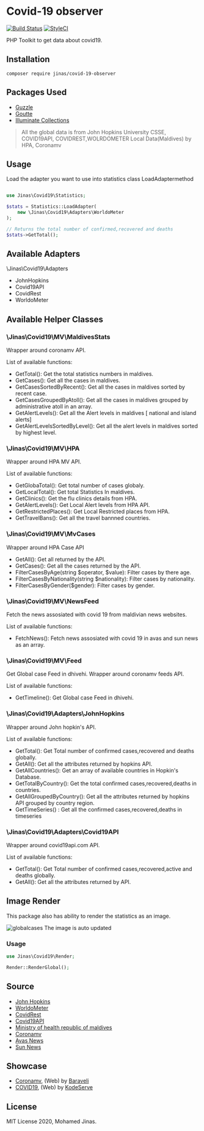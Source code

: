 # Covid-19 observer

[![Build Status](https://travis-ci.org/jinas123/covid-19-observer.svg?branch=master)](https://travis-ci.org/jinas123/covid-19-observer)
[![StyleCI](https://github.styleci.io/repos/248749237/shield?branch=master)](https://github.styleci.io/repos/248749237?branch=master)

PHP Toolkit to get data about covid19.

## Installation

```
composer require jinas/covid-19-observer
```

## Packages Used

- [Guzzle](https://github.com/guzzle/guzzle)
- [Goutte](https://github.com/FriendsOfPHP/Goutte)
- [Illuminate Collections](https://github.com/tightenco/collect)

> All the global data is from John Hopkins University CSSE, COVID19API, COVIDREST,WOLRDOMETER
> Local Data(Maldives) by HPA, Coronamv

## Usage

Load the adapter you want to use into statistics class LoadAdaptermethod

```php

use Jinas\Covid19\Statistics;

$stats = Statistics::LoadAdapter(
    new \Jinas\Covid19\Adapters\WorldoMeter
);

// Returns the total number of confirmed,recovered and deaths
$stats->GetTotal(); 

```

## Available Adapters

\Jinas\Covid19\Adapters

- JohnHopkins
- Covid19API
- CovidRest
- WorldoMeter

## Available Helper Classes

### \Jinas\Covid19\MV\MaldivesStats

Wrapper around coronamv API.

List of available functions:

- GetTotal(): Get the total statistics numbers in maldives.
- GetCases(): Get all the cases in maldives.
- GetCasesSortedByRecent(): Get all the cases in maldives sorted by recent case.
- GetCasesGroupedByAtoll(): Get all the cases in maldives grouped by administrative atoll in an array.
- GetAlertLevels(): Get all the Alert levels in maldives [ national and island alerts]
- GetAlertLevelsSortedByLevel(): Get all the alert levels in maldives sorted by highest level.

### \Jinas\Covid19\MV\HPA

Wrapper around HPA MV API.

List of available functions:

- GetGlobaTotal(): Get total number of cases globaly.
- GetLocalTotal(): Get total Statistics In maldives.
- GetClinics(): Get the flu clinics details from HPA.
- GetAlertLevels(): Get Local Alert levels from HPA API.
- GetRestrictedPlaces(): Get Local Restricted places from HPA.
- GetTravelBans(): Get all the travel bannned countries.


### \Jinas\Covid19\MV\MvCases

Wrapper around HPA Case API

- GetAll(): Get all returned by the API.
- GetCases(): Get all the cases returned by the API.
- FilterCasesByAge(string $operator, $value): Filter cases by there age.
- FilterCasesByNationality(string $nationality): Filter cases by nationality.
- FilterCasesByGender($gender): Filter cases by gender.

### \Jinas\Covid19\MV\NewsFeed

Fetch the news assosiated with covid 19 from maldivian news websites.

List of available functions:

- FetchNews(): Fetch news assosiated with covid 19 in avas and sun news as an array.

### \Jinas\Covid19\MV\Feed

Get Global case Feed in dhivehi. Wrapper around coronamv feeds API.

List of available functions:

- GetTimeline(): Get Global case Feed in dhivehi.

### \Jinas\Covid19\Adapters\JohnHopkins

Wrapper around John hopkin's API.

List of available functions:

- GetTotal(): Get Total number of confirmed cases,recovered and deaths globally.
- GetAll(): Get all the attributes returned by hopkins API.
- GetAllCountries(): Get an array of available countries in Hopkin's Database.
- GetTotalByCountry(): Get the total confirmed cases,recovered,deaths in countries.
- GetAllGroupedByCountry(): Get all the attributes returned by hopkins API grouped by country region.
- GetTimeSeries() :  Get all the confirmed cases,recovered,deaths in timeseries


### \Jinas\Covid19\Adapters\Covid19API

Wrapper around covid19api.com API.

List of available functions:

- GetTotal(): Get Total number of confirmed cases,recovered,active and deaths globally.
- GetAll(): Get all the attributes returned by API.


## Image Render

This package also has ability to render the statistics as an image.

![globalcases](https://coronamv.live/render/global)
The image is auto updated

### Usage

```php
use Jinas\Covid19\Render;

Render::RenderGlobal();

```

## Source

- [John Hopkins](https://www.jhu.edu/)
- [WorldoMeter](https://www.worldometers.info/coronavirus/)
- [CovidRest](http://covid-rest.herokuapp.com/)
- [Covid19API](https://covid19api.com/)
- [Ministry of health republic of maldives](https://covid19.health.gov.mv)
- [Coronamv](https://coronamv.live/)
- [Avas News](https://avas.mv/)
- [Sun News](http://www.sun.mv/)

## Showcase

- [Coronamv](https://coronamv.live/), (Web) by [Baraveli](https://baraveli.xyz/)
- [COVID19](https://covid19.kodeserve.mv/), (Web) by [KodeServe](https://kodeserve.mv/)


## License

MIT License 2020, Mohamed Jinas.
